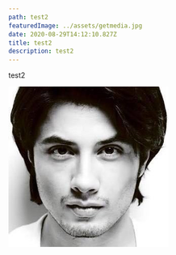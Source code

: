 ```yaml
---
path: test2
featuredImage: ../assets/getmedia.jpg
date: 2020-08-29T14:12:10.827Z
title: test2
description: test2
---
```

test2

![test](../assets/654311ef-f4f0-432c-ae7e-68e1f2c22e01.jpeg "test")